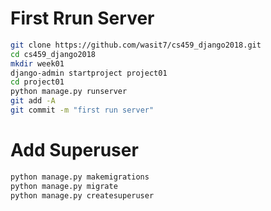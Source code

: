 # First Rrun Server
```sh
git clone https://github.com/wasit7/cs459_django2018.git
cd cs459_django2018
mkdir week01
django-admin startproject project01
cd project01 
python manage.py runserver 
git add -A
git commit -m "first run server"
```

# Add Superuser
```sh
python manage.py makemigrations
python manage.py migrate
python manage.py createsuperuser
```
